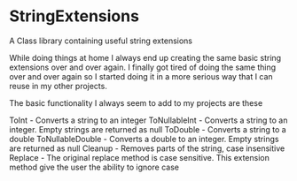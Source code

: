 # StringExtensions
A Class library containing useful string extensions

While doing things at home I always end up creating the same basic string extensions over and over again. I finally got tired of
doing the same thing over and over again so I started doing it in a more serious way that I can reuse in my other projects.

The basic functionality I always seem to add to my projects are these

ToInt - Converts a string to an integer
ToNullableInt - Converts a string to an integer. Empty strings are returned as null
ToDouble - Converts a string to a double
ToNullableDouble - Converts a double to an integer. Empty strings are returned as null
Cleanup - Removes parts of the string, case insensitive
Replace - The original replace method is case sensitive. This extension method give the user the ability to ignore case
